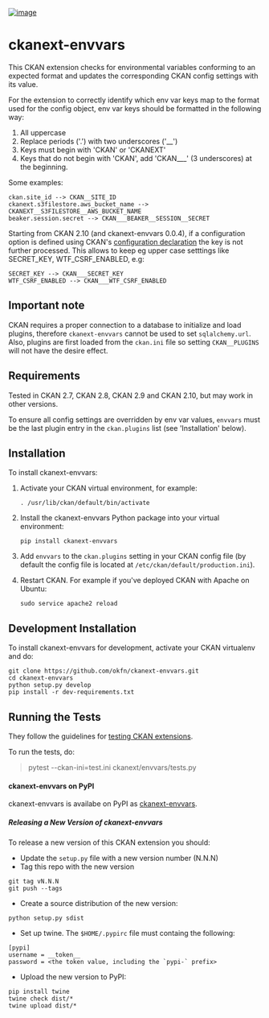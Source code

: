 [![image](https://github.com/okfn/ckanext-envvars/actions/workflows/test.yml/badge.svg)](https://github.com/okfn/ckanext-envvars/actions)

ckanext-envvars
===============

This CKAN extension checks for environmental variables conforming to an
expected format and updates the corresponding CKAN config settings with
its value.

For the extension to correctly identify which env var keys map to the
format used for the config object, env var keys should be formatted in
the following way:

1)  All uppercase
2)  Replace periods (\'.\') with two underscores (\'\_\_\')
3)  Keys must begin with \'CKAN\' or \'CKANEXT\'
4)  Keys that do not begin with \'CKAN\', add \'CKAN\_\_\_\' (3 underscores) at the beginning.

Some examples:

    ckan.site_id --> CKAN__SITE_ID
    ckanext.s3filestore.aws_bucket_name --> CKANEXT__S3FILESTORE__AWS_BUCKET_NAME
    beaker.session.secret --> CKAN___BEAKER__SESSION__SECRET

Starting from CKAN 2.10 (and ckanext-envvars 0.0.4), if a configuration option is defined using CKAN's
[configuration declaration](https://docs.ckan.org/en/latest/maintaining/configuration.html#config-declaration)
the key is not further processed. This allows to keep eg upper case setttings like SECRET_KEY, WTF_CSRF_ENABLED, e.g:

    SECRET_KEY --> CKAN___SECRET_KEY
    WTF_CSRF_ENABLED --> CKAN___WTF_CSRF_ENABLED


Important note
--------------

CKAN requires a proper connection to a database to initialize and load plugins,
therefore `ckanext-envvars` cannot be used to set `sqlalchemy.url`.
Also, plugins are first loaded from the `ckan.ini` file so setting `CKAN__PLUGINS` will not have the desire effect.


Requirements
------------

Tested in CKAN 2.7, CKAN 2.8, CKAN 2.9 and CKAN 2.10, but may work in other
versions.

To ensure all config settings are overridden by env var values,
`envvars` must be the last plugin entry in the `ckan.plugins` list (see
\'Installation\' below).

Installation
------------

To install ckanext-envvars:

1.  Activate your CKAN virtual environment, for example:

        . /usr/lib/ckan/default/bin/activate

2.  Install the ckanext-envvars Python package into your virtual
    environment:

        pip install ckanext-envvars

3.  Add `envvars` to the `ckan.plugins` setting in your CKAN config file
    (by default the config file is located at
    `/etc/ckan/default/production.ini`).

4.  Restart CKAN. For example if you\'ve deployed CKAN with Apache on
    Ubuntu:

        sudo service apache2 reload

Development Installation
------------------------

To install ckanext-envvars for development, activate your CKAN
virtualenv and do:

    git clone https://github.com/okfn/ckanext-envvars.git
    cd ckanext-envvars
    python setup.py develop
    pip install -r dev-requirements.txt

Running the Tests
-----------------

They follow the guidelines for [testing CKAN extensions](https://docs.ckan.org/en/2.8/extensions/testing-extensions.html#testing-extensions).

To run the tests, do:

> pytest --ckan-ini=test.ini ckanext/envvars/tests.py


#### ckanext-envvars on PyPI

ckanext-envvars is availabe on PyPI as [ckanext-envvars](https://pypi.org/project/ckanext-envvars).

##### Releasing a New Version of ckanext-envvars


To release a new version of this CKAN extension you should:

 - Update the `setup.py` file with a new version number (N.N.N)
 - Tag this repo with the new version

```
git tag vN.N.N
git push --tags
```

 - Create a source distribution of the new version:

```
python setup.py sdist
```

 - Set up twine. The `$HOME/.pypirc` file must containg the following:

```
[pypi]
username = __token__
password = <the token value, including the `pypi-` prefix>
```

 - Upload the new version to PyPI:

```
pip install twine
twine check dist/*
twine upload dist/*
```
